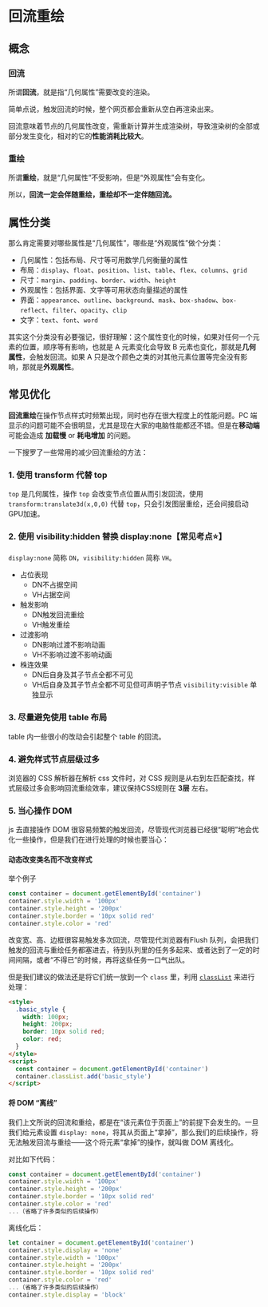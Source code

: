 # 回流重绘

## 概念

### 回流

所谓**回流**，就是指“几何属性”需要改变的渲染。

简单点说，触发回流的时候，整个网页都会重新从空白再渲染出来。

回流意味着节点的几何属性改变，需重新计算并生成渲染树，导致渲染树的全部或部分发生变化，相对的它的**性能消耗比较大**。

### 重绘

所谓**重绘**，就是“几何属性”不受影响，但是“外观属性”会有变化。

所以，**回流一定会伴随重绘，重绘却不一定伴随回流。**

## 属性分类

那么肯定需要对哪些属性是“几何属性”，哪些是“外观属性”做个分类：

-  几何属性：包括布局、尺寸等可用数学几何衡量的属性
  - 布局：`display`、`float`、`position`、`list`、`table`、`flex`、`columns`、`grid`
  - 尺寸：`margin`、`padding`、`border`、`width`、`height`
-  外观属性：包括界面、文字等可用状态向量描述的属性
  - 界面：`appearance`、`outline`、`background`、`mask`、`box-shadow`、`box-reflect`、`filter`、`opacity`、`clip`
  - 文字：`text`、`font`、`word`

其实这个分类没有必要强记，很好理解：这个属性变化的时候，如果对任何一个元素的位置，顺序等有影响，也就是 A 元素变化会导致 B 元素也变化，那就是**几何属性**，会触发回流。如果 A 只是改个颜色之类的对其他元素位置等完全没有影响，那就是**外观属性**。

## 常见优化

**回流重绘**在操作节点样式时频繁出现，同时也存在很大程度上的性能问题。PC 端显示的问题可能不会很明显，尤其是现在大家的电脑性能都还不错。但是在**移动端**可能会造成 **加载慢** or **耗电增加** 的问题。

一下搜罗了一些常用的减少回流重绘的方法：

### 1. 使用 transform 代替 top

`top` 是几何属性，操作 `top` 会改变节点位置从而引发回流，使用 `transform:translate3d(x,0,0)` 代替 `top`，只会引发图层重绘，还会间接启动GPU加速。

### 2. 使用 visibility:hidden 替换 display:none【常见考点⭐】

`display:none` 简称 `DN`，`visibility:hidden` 简称 `VH`。

- 占位表现
  - DN不占据空间
  - VH占据空间
- 触发影响
  - DN触发回流重绘
  - VH触发重绘
- 过渡影响
  - DN影响过渡不影响动画
  - VH不影响过渡不影响动画
- 株连效果
  - DN后自身及其子节点全都不可见
  - VH后自身及其子节点全都不可见但可声明子节点 `visibility:visible` 单独显示

### 3. 尽量避免使用 table 布局

table 内一些很小的改动会引起整个 table 的回流。

### 4. 避免样式节点层级过多

浏览器的 CSS 解析器在解析 css 文件时，对 CSS 规则是从右到左匹配查找，样式层级过多会影响回流重绘效率，建议保持CSS规则在 **3层** 左右。

### 5. 当心操作 DOM

js 去直接操作 DOM 很容易频繁的触发回流，尽管现代浏览器已经很“聪明”地会优化一些操作，但是我们在进行处理的时候也要当心：

#### 动态改变类名而不改变样式

举个例子

```js
const container = document.getElementById('container')
container.style.width = '100px'
container.style.height = '200px'
container.style.border = '10px solid red'
container.style.color = 'red'
```

改变宽、高、边框很容易触发多次回流，尽管现代浏览器有Flush 队列，会把我们触发的回流与重绘任务都塞进去，待到队列里的任务多起来、或者达到了一定的时间间隔，或者“不得已”的时候，再将这些任务一口气出队。

但是我们建议的做法还是将它们统一放到一个 `class` 里，利用 [`classList`](https://developer.mozilla.org/zh-CN/docs/Web/API/Element/classList) 来进行处理：

```html
<style>
  .basic_style {
    width: 100px;
    height: 200px;
    border: 10px solid red;
    color: red;
  }
</style>
<script>
  const container = document.getElementById('container')
  container.classList.add('basic_style')
</script>
```

#### 将 DOM “离线”

我们上文所说的回流和重绘，都是在“该元素位于页面上”的前提下会发生的。一旦我们给元素设置 `display: none`，将其从页面上“拿掉”，那么我们的后续操作，将无法触发回流与重绘——这个将元素“拿掉”的操作，就叫做 DOM 离线化。

对比如下代码：

```js
const container = document.getElementById('container')
container.style.width = '100px'
container.style.height = '200px'
container.style.border = '10px solid red'
container.style.color = 'red'
...（省略了许多类似的后续操作）
```

离线化后：

```js
let container = document.getElementById('container')
container.style.display = 'none'
container.style.width = '100px'
container.style.height = '200px'
container.style.border = '10px solid red'
container.style.color = 'red'
...（省略了许多类似的后续操作）
container.style.display = 'block'
```

